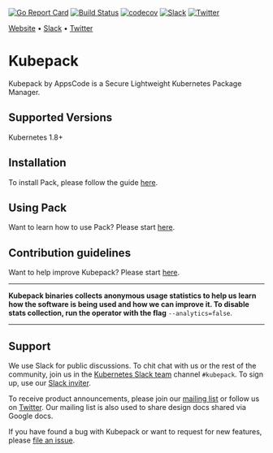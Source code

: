 [![Go Report Card](https://goreportcard.com/badge/github.com/kubepack/pack)](https://goreportcard.com/report/github.com/kubepack/pack)
[![Build Status](https://travis-ci.org/kubepack/pack.svg?branch=master)](https://travis-ci.org/kubepack/pack)
[![codecov](https://codecov.io/gh/kubepack/pack/branch/master/graph/badge.svg)](https://codecov.io/gh/kubepack/pack)
[![Slack](http://slack.kubernetes.io/badge.svg)](http://slack.kubernetes.io)
[![Twitter](https://img.shields.io/twitter/follow/kubepack.svg?style=social&logo=twitter&label=Follow)](https://twitter.com/intent/follow?screen_name=kubepack)

[Website](https://kubepack.com) • [Slack](http://slack.kubernetes.io) • [Twitter](https://twitter.com/Kubepack)

# Kubepack
Kubepack by AppsCode is a  Secure Lightweight Kubernetes Package Manager.

## Supported Versions
Kubernetes 1.8+

## Installation
To install Pack, please follow the guide [here](/docs/setup/install.md).

## Using Pack
Want to learn how to use Pack? Please start [here](/docs/guides/README.md).

## Contribution guidelines
Want to help improve Kubepack? Please start [here](/docs/CONTRIBUTING.md).

---

**Kubepack binaries collects anonymous usage statistics to help us learn how the software is being used and how we can improve it.
To disable stats collection, run the operator with the flag** `--analytics=false`.

---

## Support
We use Slack for public discussions. To chit chat with us or the rest of the community, join us in the [Kubernetes Slack team](https://kubernetes.slack.com/messages/C8DS3KKV3/) channel `#kubepack`. To sign up, use our [Slack inviter](http://slack.kubernetes.io/).

To receive product announcements, please join our [mailing list](https://groups.google.com/forum/#!forum/kubepack) or follow us on [Twitter](https://twitter.com/Kubepack). Our mailing list is also used to share design docs shared via Google docs.

If you have found a bug with Kubepack or want to request for new features, please [file an issue](https://github.com/kubepack/pack/issues/new).
